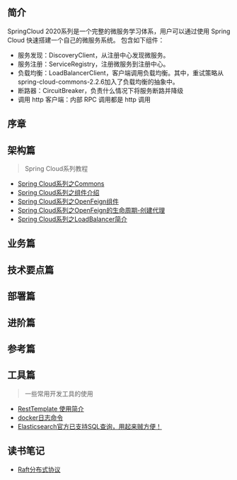 ## 简介
SpringCloud 2020系列是一个完整的微服务学习体系，用户可以通过使用 Spring Cloud 快速搭建一个自己的微服务系统。
包含如下组件：

* 服务发现：DiscoveryClient，从注册中心发现微服务。
* 服务注册：ServiceRegistry，注册微服务到注册中心。
* 负载均衡：LoadBalancerClient，客户端调用负载均衡。其中，重试策略从spring-cloud-commons-2.2.6加入了负载均衡的抽象中。
* 断路器：CircuitBreaker，负责什么情况下将服务断路并降级
* 调用 http 客户端：内部 RPC 调用都是 http 调用

## 序章

## 架构篇
> Spring Cloud系列教程

* [Spring Cloud系列之Commons](architecture/Spring%20Cloud系列之Commons.md)
* [Spring Cloud系列之组件介绍](architecture/Spring%20Cloud系列之组件介绍.md)
* [Spring Cloud系列之OpenFeign组件](architecture/Spring%20Cloud系列之OpenFeign组件.md)
* [Spring Cloud系列之OpenFeign的生命周期-创建代理](architecture/Spring%20Cloud系列之OpenFeign的生命周期-创建代理.md)
* [Spring Cloud系列之LoadBalancer简介](architecture/Spring%20Cloud系列之LoadBalancer简介.md)

## 业务篇

## 技术要点篇

## 部署篇

## 进阶篇

## 参考篇

## 工具篇
> 一些常用开发工具的使用

* [RestTemplate 使用简介](tools/restTemplate.md)
* [docker日志命令](tools/docker日志命令.md)
* [Elasticsearch官方已支持SQL查询，用起来贼方便！](tools/Elasticsearch使用SQL查询.md)


## 读书笔记
* [Raft分布式协议](notes/Raft分布式协议.md)